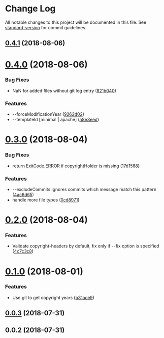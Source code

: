 # Change Log

All notable changes to this project will be documented in this file. See [standard-version](https://github.com/conventional-changelog/standard-version) for commit guidelines.

<a name="0.4.1"></a>
## [0.4.1](https://github.com/shybyte/copyright-header/compare/v0.4.0...v0.4.1) (2018-08-06)



<a name="0.4.0"></a>
# [0.4.0](https://github.com/shybyte/copyright-header/compare/v0.3.0...v0.4.0) (2018-08-06)


### Bug Fixes

* NaN for added files without git log entry ([821b040](https://github.com/shybyte/copyright-header/commit/821b040))


### Features

* --forceModificationYear ([9262d02](https://github.com/shybyte/copyright-header/commit/9262d02))
* --templateId [minimal | apache] ([a8e3eed](https://github.com/shybyte/copyright-header/commit/a8e3eed))



<a name="0.3.0"></a>
# [0.3.0](https://github.com/shybyte/copyright-header/compare/v0.2.0...v0.3.0) (2018-08-04)


### Bug Fixes

* return ExitCode.ERROR if copyrightHolder is missing ([17d1568](https://github.com/shybyte/copyright-header/commit/17d1568))


### Features

* --excludeCommits ignores commits which message match this pattern ([4ac8d65](https://github.com/shybyte/copyright-header/commit/4ac8d65))
* handle more file types ([0cd8971](https://github.com/shybyte/copyright-header/commit/0cd8971))



<a name="0.2.0"></a>
# [0.2.0](https://github.com/shybyte/copyright-header/compare/v0.1.0...v0.2.0) (2018-08-04)


### Features

* Validate copyright-headers by default, fix only if --fix option is specified ([4c7c3c8](https://github.com/shybyte/copyright-header/commit/4c7c3c8))



<a name="0.1.0"></a>
# [0.1.0](https://github.com/shybyte/copyright-header/compare/v0.0.3...v0.1.0) (2018-08-01)


### Features

* Use git to get copyright years ([b31ace9](https://github.com/shybyte/copyright-header/commit/b31ace9))



<a name="0.0.3"></a>
## [0.0.3](https://github.com/shybyte/copyright-header/compare/v0.0.2...v0.0.3) (2018-07-31)



<a name="0.0.2"></a>
## 0.0.2 (2018-07-31)
